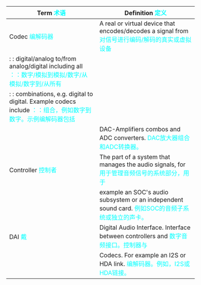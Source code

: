 |  Term        <font color=#00ffff size=3>术语</font> |  Definition                                                      <font color=#00ffff size=3>定义</font> | 
| ---------- | -------------------------------------------------------------- | 
|  Codec       <font color=#00ffff size=3>编解码器</font> |  A real or virtual device that encodes/decodes a signal from     <font color=#00ffff size=3>对信号进行编码/解码的真实或虚拟设备</font> | 
| :            : digital/analog to/from analog/digital including all             <font color=#00ffff size=3>：：数字/模拟到模拟/数字/从模拟/数字到/从所有</font> | 
| :            : combinations, e.g. digital to digital. Example codecs include   <font color=#00ffff size=3>：：组合，例如数字到数字。示例编解码器包括</font> | 
|              | DAC-Amplifiers combos and ADC converters.                       <font color=#00ffff size=3>DAC放大器组合和ADC转换器。</font> | 
|  Controller  <font color=#00ffff size=3>控制者</font> |  The part of a system that manages the audio signals, for        <font color=#00ffff size=3>用于管理音频信号的系统部分，用于</font> | 
|              | example an SOC's audio subsystem or an independent sound card.  <font color=#00ffff size=3>例如SOC的音频子系统或独立的声卡。</font> | 
|  DAI         <font color=#00ffff size=3>戴</font> |  Digital Audio Interface. Interface between controllers and      <font color=#00ffff size=3>数字音频接口。控制器与</font> | 
|              | Codecs. For example an I2S or HDA link.                         <font color=#00ffff size=3>编解码器。例如，I2S或HDA链接。</font> | 
